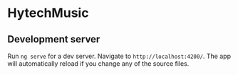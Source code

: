 # HytechMusic

## Development server

Run `ng serve` for a dev server. Navigate to `http://localhost:4200/`. The app will automatically reload if you change any of the source files.

